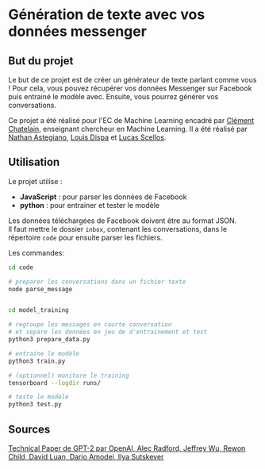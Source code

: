 # Génération de texte avec vos données messenger

## But du projet

Le but de ce projet est de créer un générateur de texte parlant comme vous ! 
Pour cela, vous pouvez récupérer vos données Messenger sur Facebook puis entrainé le modèle avec. 
Ensuite, vous pourrez générer vos conversations.

Ce projet a été réalisé pour l'EC de Machine Learning encadré par [Clément Chatelain](https://pagesperso.litislab.fr/cchatelain/), enseignant chercheur en Machine Learning. 
Il a été réalisé par [Nathan Astegiano](https://github.com/nastegiano), [Louis Dispa](https://github.com/LouisDISPA) et [Lucas Scellos](https://github.com/LucasScellos).

## Utilisation

Le projet utilise :

- **JavaScript** : pour parser les données de Facebook
- **python** : pour entrainer et tester le modèle

Les données téléchargées de Facebook doivent être au format JSON.  
Il faut mettre le dossier `inbox`, contenant les conversations, dans le répertoire `code` pour ensuite parser les fichiers.

Les commandes:

```bash
cd code

# preparer les conversations dans un fichier texte
node parse_message


cd model_training

# regroupe les messages en courte conversation
# et separe les données en jeu de d'entrainement et test
python3 prepare_data.py

# entraine le modèle
python3 train.py

# (optionnel) monitore le training
tensorboard --logdir runs/

# teste le modèle
python3 test.py
```

## Sources

[Technical Paper de GPT-2 par OpenAI, Alec Radford, Jeffrey Wu, Rewon Child, David Luan, Dario Amodei, Ilya Sutskever](https://cdn.openai.com/better-language-models/language_models_are_unsupervised_multitask_learners.pdf)